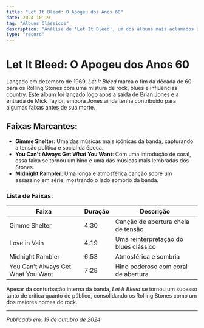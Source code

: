 ```yaml
---
title: "Let It Bleed: O Apogeu dos Anos 60"
date: 2024-10-19
tag: "Álbuns Clássicos"
description: "Análise de 'Let It Bleed', um dos álbuns mais aclamados dos Rolling Stones, lançado em 1969."
type: "record"
---
```


# Let It Bleed: O Apogeu dos Anos 60

Lançado em dezembro de 1969, *Let It Bleed* marca o fim da década de 60 para os Rolling Stones com uma mistura de rock, blues e influências country. Este álbum foi lançado logo após a saída de Brian Jones e a entrada de Mick Taylor, embora Jones ainda tenha contribuído para algumas faixas antes de sua morte.

## Faixas Marcantes:
- **Gimme Shelter**: Uma das músicas mais icônicas da banda, capturando a tensão política e social da época.
- **You Can't Always Get What You Want**: Com uma introdução de coral, essa faixa se tornou um hino e uma das músicas mais lembradas dos Stones.
- **Midnight Rambler**: Uma longa e atmosférica canção sobre um assassino em série, mostrando o lado sombrio da banda.

### Lista de Faixas:
| Faixa                      | Duração | Descrição                               |
|----------------------------|---------|-----------------------------------------|
| Gimme Shelter               | 4:30    | Canção de abertura cheia de tensão       |
| Love in Vain                | 4:19    | Uma reinterpretação do blues clássico   |
| Midnight Rambler            | 6:53    | Atmosférica e sombria                   |
| You Can't Always Get What You Want | 7:28 | Hino poderoso com coral de abertura     |

Apesar da conturbação interna da banda, *Let It Bleed* se tornou um sucesso tanto de crítica quanto de público, consolidando os Rolling Stones como um dos maiores nomes do rock.

---

_Publicado em: 19 de outubro de 2024_
